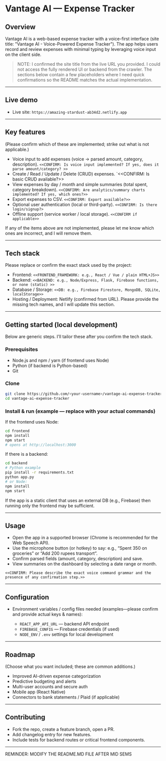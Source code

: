 # Vantage AI — Expense Tracker

## Overview

Vantage AI is a web-based expense tracker with a voice-first interface (site title: "Vantage AI - Voice-Powered Expense Tracker"). The app helps users record and review expenses with minimal typing by leveraging voice input on the client side.

> NOTE: I confirmed the site title from the live URL you provided. I could not access the fully rendered UI or backend from the crawler. The sections below contain a few placeholders where I need quick confirmations so the README matches the actual implementation.

---

## Live demo

* Live site: `https://amazing-stardust-ab34d2.netlify.app`

---

## Key features

(Please confirm which of these are implemented; strike out what is not applicable.)

* Voice input to add expenses (voice → parsed amount, category, description). `<<CONFIRM: Is voice input implemented? If yes, does it parse amount/category? >>`
* Create / Read / Update / Delete (CRUD) expenses. `<<CONFIRM: Is basic CRUD available?>>
* View expenses by day / month and simple summaries (total spent, category breakdown). `<<CONFIRM: Are analytics/summary charts implemented? If yes, which ones?>>`
* Export expenses to CSV. `<<CONFIRM: Export available?>>`
* Optional user authentication (local or third-party). `<<CONFIRM: Is there login/signup?>`
* Offline support (service worker / local storage). `<<CONFIRM if applicable>>`

If any of the items above are not implemented, please let me know which ones are incorrect, and I will remove them.

---

## Tech stack

Please replace or confirm the exact stack used by the project:

* Frontend: `<<FRONTEND_FRAMEWORK: e.g., React / Vue / plain HTML+JS>>`
* Backend: `<<BACKEND: e.g., Node/Express, Flask, Firebase functions, or none (static) >>`
* Database / Storage: `<<DB: e.g., Firebase Firestore, MongoDB, SQLite, localStorage>>`
* Hosting / Deployment: Netlify (confirmed from URL).
  Please provide the missing tech names, and I will update this section.

---

## Getting started (local development)

Below are generic steps. I’ll tailor these after you confirm the tech stack.

### Prerequisites

* Node.js and npm / yarn (if frontend uses Node)
* Python (if backend is Python-based)
* Git

### Clone

```bash
git clone https://github.com/<your-username>/vantage-ai-expense-tracker.git
cd vantage-ai-expense-tracker
```

### Install & run (example — replace with your actual commands)

If the frontend uses Node:

```bash
cd frontend
npm install
npm start
# opens at http://localhost:3000
```

If there is a backend:

```bash
cd backend
# Python example
pip install -r requirements.txt
python app.py
# or Node:
npm install
npm start
```

If the app is a static client that uses an external DB (e.g., Firebase) then running only the frontend may be sufficient.

---

## Usage

* Open the app in a supported browser (Chrome is recommended for the Web Speech API).
* Use the microphone button (or hotkey) to say: e.g., “Spent 350 on groceries” or “Add 200 rupees transport”.
* Confirm parsed fields (amount, category, description) and save.
* View summaries on the dashboard by selecting a date range or month.

`<<CONFIRM: Please describe the exact voice command grammar and the presence of any confirmation step.>>`

---

## Configuration

* Environment variables / config files needed (examples—please confirm and provide actual keys & names):

  * `REACT_APP_API_URL` — backend API endpoint
  * `FIREBASE_CONFIG` — Firebase credentials (if used)
  * `NODE_ENV` / `.env` settings for local development

---

## Roadmap

(Choose what you want included; these are common additions.)

* Improved AI-driven expense categorization
* Predictive budgeting and alerts
* Multi-user accounts and secure auth
* Mobile app (React Native)
* Connectors to bank statements / Plaid (if applicable)

---

## Contributing

* Fork the repo, create a feature branch, open a PR.
* Add changelog entry for new features.
* Include tests for backend routes or critical frontend components.

---


REMINDER: MODIFY THE README.MD FILE AFTER MID SEMS
